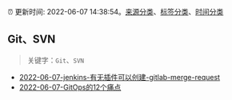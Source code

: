 :alarm_clock: 更新时间: 2022-06-07 14:38:54。[来源分类](../README.md)、[标签分类](../TAGS.md)、[时间分类](../TIMELINE.md)

## Git、SVN


> 关键字：`Git`、`SVN`



- [2022-06-07-jenkins-有无插件可以创建-gitlab-merge-request](https://www.v2ex.com/t/857984) 
- [2022-06-07-GitOps的12个痛点](https://toutiao.io/k/q3ce4kp) 